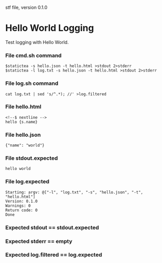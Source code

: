 stf file, version 0.1.0

# Hello World Logging

Test logging with Hello World.

### File cmd.sh command

~~~
$statictea -s hello.json -t hello.html >stdout 2>stderr
$statictea -l log.txt -s hello.json -t hello.html >stdout 2>stderr
~~~

### File log.sh command

~~~
cat log.txt | sed 's/^.*); //' >log.filtered
~~~

### File hello.html

~~~
<!--$ nextline -->
hello {s.name}
~~~

### File hello.json

~~~
{"name": "world"}
~~~

### File stdout.expected

~~~
hello world
~~~

### File log.expected

~~~
Starting: argv: @["-l", "log.txt", "-s", "hello.json", "-t", "hello.html"]
Version: 0.1.0
Warnings: 0
Return code: 0
Done
~~~

### Expected stdout == stdout.expected
### Expected stderr == empty
### Expected log.filtered == log.expected

